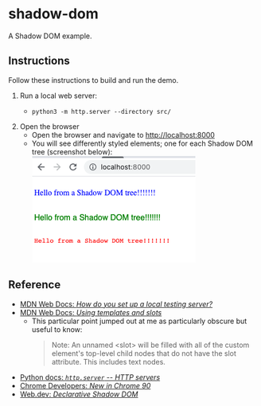 # shadow-dom

A Shadow DOM example.


## Instructions

Follow these instructions to build and run the demo.

1. Run a local web server:
    * ```shell
      python3 -m http.server --directory src/
      ```
2. Open the browser
    * Open the browser and navigate to <http://localhost:8000>
    * You will see differently styled elements; one for each Shadow DOM tree (screenshot below):
    ![shadow-dom-screenshot.png](shadow-dom-screenshot.png)


## Reference

* [MDN Web Docs: *How do you set up a local testing server?*](https://developer.mozilla.org/en-US/docs/Learn/Common_questions/set_up_a_local_testing_server)
* [MDN Web Docs: *Using templates and slots*](https://developer.mozilla.org/en-US/docs/Web/Web_Components/Using_templates_and_slots)
    * This particular point jumped out at me as particularly obscure but useful to know:
      > Note: An unnamed \<slot> will be filled with all of the custom element's top-level child nodes that do not have the slot attribute. This includes text nodes.
* [Python docs: *`http.server` -- HTTP servers*](https://docs.python.org/3/library/http.server.html)
* [Chrome Developers: *New in Chrome 90*](https://developer.chrome.com/blog/new-in-chrome-90/#declarative)
* [Web.dev: *Declarative Shadow DOM*](https://web.dev/declarative-shadow-dom/)
